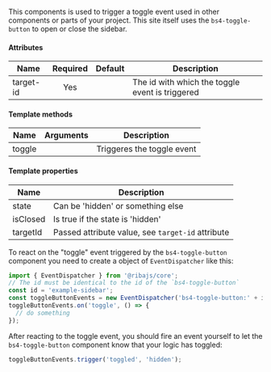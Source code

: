 This components is used to trigger a toggle event used in other components or parts of your project.
This site itself uses the `bs4-toggle-button` to open or close the sidebar.

#### Attributes

| Name                   | Required | Default | Description                                                                                                    |
| ---------------------- |:--------:|:----------:| ----------------------------------------------------------------------------------------------------------- |
| target-id              | Yes      |            | The id with which the toggle event is triggered                                                             |

#### Template methods

| Name                             | Arguments |  Description                                                           |
| -------------------------------- |:---------:| ---------------------------------------------------------------------- |
| toggle                           |           | Triggeres the toggle event                                             |

#### Template properties

| Name                             |  Description                                                                                                    |
| -------------------------------- | --------------------------------------------------------------------------------------------------------------- |
| state                            | Can be 'hidden' or something else                                                                               |
| isClosed                         | Is true if the state is 'hidden'                                                                                |
| targetId                         | Passed attribute value, see `target-id` attribute                                                               |

To react on the "toggle" event triggered by the `bs4-toggle-button` component you need to create a object of `EventDispatcher` like this:

```typescript
import { EventDispatcher } from '@ribajs/core';
// The id must be identical to the id of the `bs4-toggle-button`
const id = 'example-sidebar';
const toggleButtonEvents = new EventDispatcher('bs4-toggle-button:' + id);
toggleButtonEvents.on('toggle', () => {
  // do something
});
```

After reacting to the toggle event, you should fire an event yourself to let the `bs4-toggle-button` component know that your logic has toggled:

```typescript
toggleButtonEvents.trigger('toggled', 'hidden');
```

<rv-bind-content class="pt-3">
  <template>
    <rv-example-tabs handle="bs4-toggle-button-component" class="pt-3">
      <template type="single-html-file">
        <bs4-toggle-button target-id="main-sidebar" class="p-3">
          <button rv-on-click="toggle" class="btn btn-warning">
            Click to toggle the main sidebar <span rv-show="isClosed">(Closed)</span><span rv-hide="isClosed">(Open)</span>
          </button>
        </bs4-toggle-button>
        <bs4-toggle-button target-id="example-sidebar" class="p-3">
          <button rv-on-click="toggle" class="btn btn-info">
            Click to toggle the sidebar in the example below <span rv-show="isClosed">(Closed)</span><span rv-hide="isClosed">(Open)</span>
          </button>
          <p class="m-3"><em>Before you click on this button, make sure that the preview of the sidebar component example is open.</em></p>
        </bs4-toggle-button>
      </template>
    </rv-example-tabs>
  </template>
</rv-bind-content>
